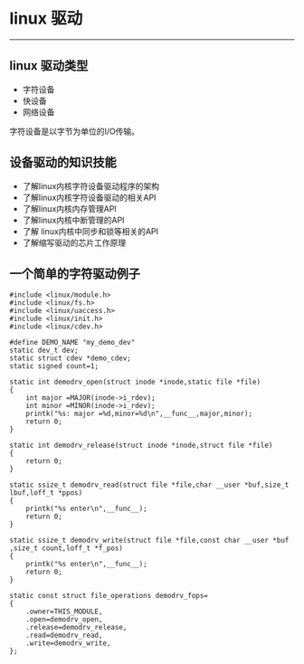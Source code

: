# linux 驱动 #
-----
## linux 驱动类型 ##

- 字符设备
- 快设备
- 网络设备

字符设备是以字节为单位的I/O传输。

## 设备驱动的知识技能 ##

- 了解linux内核字符设备驱动程序的架构
- 了解linux内核字符设备驱动的相关API
- 了解linux内核内存管理API
- 了解linux内核中断管理的API
- 了解 linux内核中同步和锁等相关的API
- 了解缩写驱动的芯片工作原理

## 一个简单的字符驱动例子 ##

    #include <linux/module.h>
    #include <linux/fs.h>
    #include <linux/uaccess.h>
    #include <linux/init.h>
    #include <linux/cdev.h>

    #define DEMO_NAME "my_demo_dev"
    static dev_t dev;
    static struct cdev *demo_cdev;
    static signed count=1;
    
    static int demodrv_open(struct inode *inode,static file *file)
    {
    	int major =MAJOR(inode->i_rdev);
    	int minor =MINOR(inode->i_rdev);
    	printk("%s: major =%d,minor=%d\n",__func__,major,minor);
    	return 0;
    }
    
    static int demodrv_release(struct inode *inode,struct file *file)
    {
    	return 0;
    }
    
    static ssize_t demodrv_read(struct file *file,char __user *buf,size_t lbuf,loff_t *ppos)
    {
    	printk("%s enter\n",__func__);
    	return 0;
    }
    
    static ssize_t demodrv_write(struct file *file,const char __user *buf ,size_t count,loff_t *f_pos)
    {
    	printk("%s enter\n",__func__);
    	return 0;
    }
    
    static const struct file_operations demodrv_fops=
    {
    	.owner=THIS_MODULE,
    	.open=demodrv_open,
    	.release=demodrv_release,
    	.read=demodrv_read,
    	.write=demodrv_write,
    };


	



